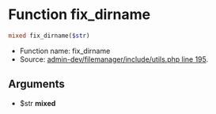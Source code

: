 Function fix_dirname
===========================





```php
mixed fix_dirname($str)
```

* Function name: fix_dirname
* Source: [admin-dev/filemanager/include/utils.php line 195](https://github.com/PrestaShop/PrestaShop/blob/1.6.1.2/admin-dev/filemanager/include/utils.php#L195).

Arguments
---------

* $str **mixed**

